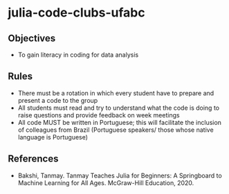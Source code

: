 # julia-code-clubs-ufabc

## Objectives

 * To gain literacy in coding for data analysis

## Rules

 * There must be a rotation in which every student have to prepare and present a code to the group
 * All students must read and try to understand what the code is doing to raise questions and provide feedback on week meetings
 * All code MUST be written in Portuguese; this will facilitate the inclusion of colleagues from Brazil (Portuguese speakers/ those whose native language is Portuguese)

## References

 * Bakshi, Tanmay. Tanmay Teaches Julia for Beginners: A Springboard to Machine Learning for All Ages. McGraw-Hill Education, 2020.
